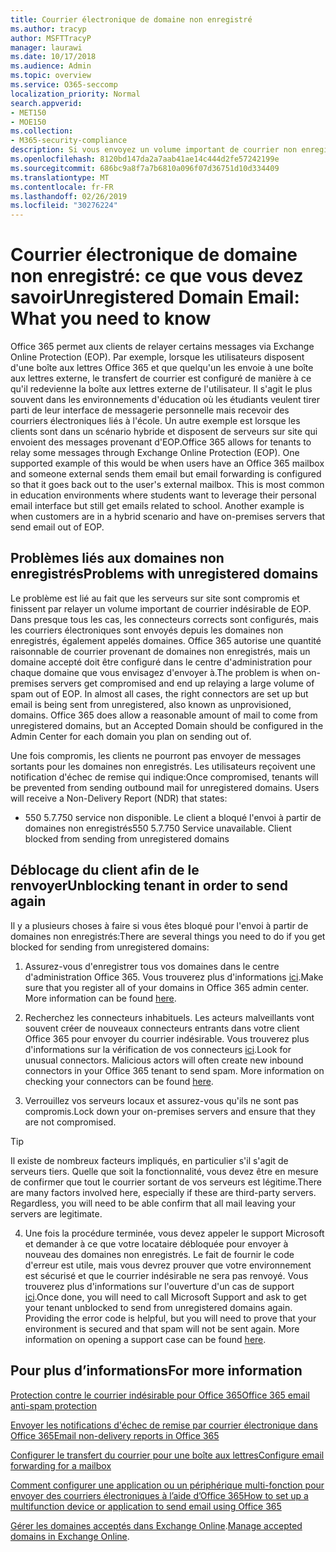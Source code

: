 ```yaml
---
title: Courrier électronique de domaine non enregistré
ms.author: tracyp
author: MSFTTracyP
manager: laurawi
ms.date: 10/17/2018
ms.audience: Admin
ms.topic: overview
ms.service: O365-seccomp
localization_priority: Normal
search.appverid:
- MET150
- MOE150
ms.collection:
- M365-security-compliance
description: Si vous envoyez un volume important de courrier non enregistré de domaine, vous risquez de bloquer le blocage de votre courrier. Lisez cet article pour en savoir plus.
ms.openlocfilehash: 8120bd147da2a7aab41ae14c444d2fe57242199e
ms.sourcegitcommit: 686bc9a8f7a7b6810a096f07d36751d10d334409
ms.translationtype: MT
ms.contentlocale: fr-FR
ms.lasthandoff: 02/26/2019
ms.locfileid: "30276224"
---
```

# <a name="unregistered-domain-email-what-you-need-to-know"></a><span data-ttu-id="e1555-104">Courrier électronique de domaine non enregistré: ce que vous devez savoir</span><span class="sxs-lookup"><span data-stu-id="e1555-104">Unregistered Domain Email: What you need to know</span></span>

<span data-ttu-id="e1555-p102">Office 365 permet aux clients de relayer certains messages via Exchange Online Protection (EOP). Par exemple, lorsque les utilisateurs disposent d'une boîte aux lettres Office 365 et que quelqu'un les envoie à une boîte aux lettres externe, le transfert de courrier est configuré de manière à ce qu'il redevienne la boîte aux lettres externe de l'utilisateur. Il s'agit le plus souvent dans les environnements d'éducation où les étudiants veulent tirer parti de leur interface de messagerie personnelle mais recevoir des courriers électroniques liés à l'école. Un autre exemple est lorsque les clients sont dans un scénario hybride et disposent de serveurs sur site qui envoient des messages provenant d'EOP.</span><span class="sxs-lookup"><span data-stu-id="e1555-p102">Office 365 allows for tenants to relay some messages through Exchange Online Protection (EOP). One supported example of this would be when users have an Office 365 mailbox and someone external sends them email but email forwarding is configured so that it goes back out to the user's external mailbox. This is most common in education environments where students want to leverage their personal email interface but still get emails related to school. Another example is when customers are in a hybrid scenario and have on-premises servers that send email out of EOP.</span></span>

## <a name="problems-with-unregistered-domains"></a><span data-ttu-id="e1555-109">Problèmes liés aux domaines non enregistrés</span><span class="sxs-lookup"><span data-stu-id="e1555-109">Problems with unregistered domains</span></span>

<span data-ttu-id="e1555-p103">Le problème est lié au fait que les serveurs sur site sont compromis et finissent par relayer un volume important de courrier indésirable de EOP. Dans presque tous les cas, les connecteurs corrects sont configurés, mais les courriers électroniques sont envoyés depuis les domaines non enregistrés, également appelés domaines. Office 365 autorise une quantité raisonnable de courrier provenant de domaines non enregistrés, mais un domaine accepté doit être configuré dans le centre d'administration pour chaque domaine que vous envisagez d'envoyer à.</span><span class="sxs-lookup"><span data-stu-id="e1555-p103">The problem is when on-premises servers get compromised and end up relaying a large volume of spam out of EOP. In almost all cases, the right connectors are set up but email is being sent from unregistered, also known as unprovisioned, domains. Office 365 does allow a reasonable amount of mail to come from unregistered domains, but an Accepted Domain should be configured in the Admin Center for each domain you plan on sending out of.</span></span>

<span data-ttu-id="e1555-p104">Une fois compromis, les clients ne pourront pas envoyer de messages sortants pour les domaines non enregistrés. Les utilisateurs reçoivent une notification d'échec de remise qui indique:</span><span class="sxs-lookup"><span data-stu-id="e1555-p104">Once compromised, tenants will be prevented from sending outbound mail for unregistered domains. Users will receive a Non-Delivery Report (NDR) that states:</span></span>

- <span data-ttu-id="e1555-p105">550 5.7.750 service non disponible. Le client a bloqué l'envoi à partir de domaines non enregistrés</span><span class="sxs-lookup"><span data-stu-id="e1555-p105">550 5.7.750 Service unavailable. Client blocked from sending from unregistered domains</span></span>

## <a name="unblocking-tenant-in-order-to-send-again"></a><span data-ttu-id="e1555-117">Déblocage du client afin de le renvoyer</span><span class="sxs-lookup"><span data-stu-id="e1555-117">Unblocking tenant in order to send again</span></span>

<span data-ttu-id="e1555-118">Il y a plusieurs choses à faire si vous êtes bloqué pour l'envoi à partir de domaines non enregistrés:</span><span class="sxs-lookup"><span data-stu-id="e1555-118">There are several things you need to do if you get blocked for sending from unregistered domains:</span></span>

1. <span data-ttu-id="e1555-p106">Assurez-vous d'enregistrer tous vos domaines dans le centre d'administration Office 365. Vous trouverez plus d'informations [ici](https://docs.microsoft.com/en-us/exchange/mail-flow-best-practices/manage-accepted-domains/manage-accepted-domains).</span><span class="sxs-lookup"><span data-stu-id="e1555-p106">Make sure that you register all of your domains in Office 365 admin center. More information can be found [here](https://docs.microsoft.com/en-us/exchange/mail-flow-best-practices/manage-accepted-domains/manage-accepted-domains).</span></span>

2. <span data-ttu-id="e1555-p107">Recherchez les connecteurs inhabituels. Les acteurs malveillants vont souvent créer de nouveaux connecteurs entrants dans votre client Office 365 pour envoyer du courrier indésirable. Vous trouverez plus d'informations sur la vérification de vos connecteurs [ici](https://docs.microsoft.com/en-us/powershell/module/exchange/mail-flow/get-inboundconnector?view=exchange-ps).</span><span class="sxs-lookup"><span data-stu-id="e1555-p107">Look for unusual connectors. Malicious actors will often create new inbound connectors in your Office 365 tenant to send spam. More information on checking your connectors can be found [here](https://docs.microsoft.com/en-us/powershell/module/exchange/mail-flow/get-inboundconnector?view=exchange-ps).</span></span> 

3. <span data-ttu-id="e1555-124">Verrouillez vos serveurs locaux et assurez-vous qu'ils ne sont pas compromis.</span><span class="sxs-lookup"><span data-stu-id="e1555-124">Lock down your on-premises servers and ensure that they are not compromised.</span></span>

> [!TIP]
> <span data-ttu-id="e1555-p108">Il existe de nombreux facteurs impliqués, en particulier s'il s'agit de serveurs tiers. Quelle que soit la fonctionnalité, vous devez être en mesure de confirmer que tout le courrier sortant de vos serveurs est légitime.</span><span class="sxs-lookup"><span data-stu-id="e1555-p108">There are many factors involved here, especially if these are third-party servers. Regardless, you will need to be able confirm that  all mail leaving your servers are legitimate.</span></span>

4. <span data-ttu-id="e1555-p109">Une fois la procédure terminée, vous devez appeler le support Microsoft et demander à ce que votre locataire débloquée pour envoyer à nouveau des domaines non enregistrés.  Le fait de fournir le code d'erreur est utile, mais vous devrez prouver que votre environnement est sécurisé et que le courrier indésirable ne sera pas renvoyé. Vous trouverez plus d'informations sur l'ouverture d'un cas de support [ici](https://support.office.com/en-us/article/Contact-support-for-business-products-Admin-Help-32a17ca7-6fa0-4870-8a8d-e25ba4ccfd4b#ID0EAADAAA=online).</span><span class="sxs-lookup"><span data-stu-id="e1555-p109">Once done, you will need to call Microsoft Support and ask to get your tenant unblocked to send from unregistered domains again.  Providing the error code is helpful, but you will need to prove that your environment is secured and that spam will not be sent again. More information on opening a support case can be found [here](https://support.office.com/en-us/article/Contact-support-for-business-products-Admin-Help-32a17ca7-6fa0-4870-8a8d-e25ba4ccfd4b#ID0EAADAAA=online).</span></span>
  
## <a name="for-more-information"></a><span data-ttu-id="e1555-130">Pour plus d’informations</span><span class="sxs-lookup"><span data-stu-id="e1555-130">For more information</span></span>

[<span data-ttu-id="e1555-131">Protection contre le courrier indésirable pour Office 365</span><span class="sxs-lookup"><span data-stu-id="e1555-131">Office 365 email anti-spam protection</span></span>](anti-spam-protection.md)

[<span data-ttu-id="e1555-132">Envoyer les notifications d'échec de remise par courrier électronique dans Office 365</span><span class="sxs-lookup"><span data-stu-id="e1555-132">Email non-delivery reports in Office 365</span></span>](https://support.office.com/article/email-non-delivery-reports-in-office-365-51daa6b9-2e35-49c4-a0c9-df85bf8533c3)

[<span data-ttu-id="e1555-133">Configurer le transfert du courrier pour une boîte aux lettres</span><span class="sxs-lookup"><span data-stu-id="e1555-133">Configure email forwarding for a mailbox</span></span>](https://docs.microsoft.com/en-us/exchange/recipients-in-exchange-online/manage-user-mailboxes/configure-email-forwarding)

[<span data-ttu-id="e1555-134">Comment configurer une application ou un périphérique multi-fonction pour envoyer des courriers électroniques à l’aide d’Office 365</span><span class="sxs-lookup"><span data-stu-id="e1555-134">How to set up a multifunction device or application to send email using Office 365</span></span>](https://support.office.com/en-us/article/How-to-set-up-a-multifunction-device-or-application-to-send-email-using-Office-365-69f58e99-c550-4274-ad18-c805d654b4c4)

<span data-ttu-id="e1555-135">[Gérer les domaines acceptés dans Exchange Online](https://docs.microsoft.com/en-us/exchange/mail-flow-best-practices/manage-accepted-domains/manage-accepted-domains).</span><span class="sxs-lookup"><span data-stu-id="e1555-135">[Manage accepted domains in Exchange Online](https://docs.microsoft.com/en-us/exchange/mail-flow-best-practices/manage-accepted-domains/manage-accepted-domains).</span></span>

